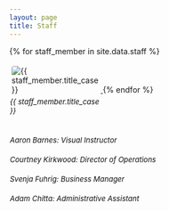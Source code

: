 ```yaml
---
layout: page
title: Staff
---
```

<style>
.staff-nav {
    max-width: 108px;
    max-height: 108px;
    display: inline-table;
}
.staff-nav p {
    color: #333333;
    font-size: 10px;
    margin: 1px;
    padding: 1px;
}
.staff-nav img {
    margin: 2px;
    padding: 2px;
    border-radius: 6px;
}
h6 {
    color: #111111;
    font-size: 13px;
    margin: 1px;
    padding-bottom: 18px;
}
</style>
<!-- for staff_member in site.data.staff -->
{% for staff_member in site.data.staff %}
<a href="../../staff/{{ staff_member.kebab_case }}">
  <div class="col span_3 center staff-nav">
    <img class="{{ staff_member.kebab_case }}-small" src="../../public/staff-headshots/bw/{{ staff_member.kebab_case }}.jpg" alt="{{ staff_member.title_case }}">
    <h6>{{ staff_member.title_case }}</h6>
  </div>
</a>
{% endfor %}
<!-- endfor -->
<div class="col span_12">
<br>
<h6>Aaron Barnes: Visual Instructor</h6>
<h6>Courtney Kirkwood: Director of Operations</h6>
<h6>Svenja Fuhrig: Business Manager</h6>
<h6>Adam Chitta: Administrative Assistant</h6>
</div>
